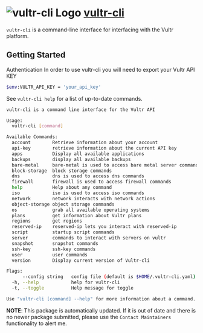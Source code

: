 # ![vultr-cli Logo](https://cdn.jsdelivr.net/gh/mikeee/ChocoPackages/icons/vultr-cli.png "vultr-cli Logo") [vultr-cli](https://chocolatey.org/packages/vultr-cli)

`vultr-cli` is a command-line interface for interfacing with the Vultr platform.

## Getting Started

Authentication
In order to use vultr-cli you will need to export your Vultr API KEY

```bash
$env:VULTR_API_KEY = 'your_api_key'
```

See `vultr-cli help` for a list of up-to-date commands.

```bash
vultr-cli is a command line interface for the Vultr API

Usage:
  vultr-cli [command]

Available Commands:
  account        Retrieve information about your account
  api-key        retrieve information about the current API key
  apps           Display all available applications
  backups        display all available backups
  bare-metal     bare-metal is used to access bare metal server commands
  block-storage  block storage commands
  dns            dns is used to access dns commands
  firewall       firewall is used to access firewall commands
  help           Help about any command
  iso            iso is used to access iso commands
  network        network interacts with network actions
  object-storage object storage commands
  os             grab all available operating systems
  plans          get information about Vultr plans
  regions        get regions
  reserved-ip    reserved-ip lets you interact with reserved-ip
  script         startup script commands
  server         commands to interact with servers on vultr
  snapshot       snapshot commands
  ssh-key        ssh-key commands
  user           user commands
  version        Display current version of Vultr-cli

Flags:
      --config string   config file (default is $HOME/.vultr-cli.yaml)
  -h, --help            help for vultr-cli
  -t, --toggle          Help message for toggle

Use "vultr-cli [command] --help" for more information about a command.
```

**NOTE**: This package is automatically updated. If it is out of date and there is no newer package submitted, please use the `Contact Maintainers` functionality to alert me.
